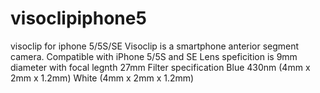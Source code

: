 # visoclipiphone5
visoclip for iphone 5/5S/SE
Visoclip is a smartphone anterior segment camera. 
Compatible with iPhone 5/5S and SE
Lens speficition is 9mm diameter with focal legnth 27mm
Filter specification Blue 430nm (4mm x 2mm x 1.2mm) White (4mm x 2mm x 1.2mm)
